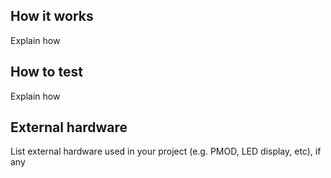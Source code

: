 <!---

This file is used to generate your project datasheet. Please fill in the information below and delete any unused
sections.

You can also include images in this folder and reference them in the markdown. Each image must be less than
512 kb in size, and the combined size of all images must be less than 1 MB.
-->

## How it works

Explain how 

## How to test

Explain how 

## External hardware

List external hardware used in your project (e.g. PMOD, LED display, etc), if any
